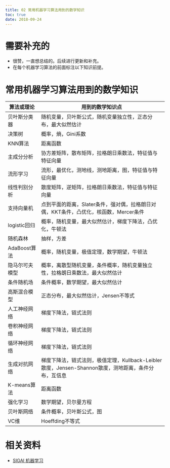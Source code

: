 ```yaml
---
title: 02 常用机器学习算法用到的数学知识
toc: true
date: 2018-09-24
---
```

# 需要补充的

- 很赞，一直想总结的。后续进行更新和补充。
- 在每个机器学习算法的前面标注以下知识前提。


# 常用机器学习算法用到的数学知识





| 算法或理论     | 用到的数学知识点                                                                                     |
| -------------- | ---------------------------------------------------------------------------------------------------- |
| 贝叶斯分类器   | 随机变量，贝叶斯公式，随机变量独立性，正态分布，最大似然估计                                         |
| 决策树         | 概率，熵，Gini系数                                                                                   |
| KNN算法        | 距离函数                                                                                             |
| 主成分分析     | 协方差矩阵，散布矩阵，拉格朗日乘数法，特征值与特征向量                                               |
| 流形学习       | 流形，最优化，测地线，测地距离，图，特征值与特征向量                                                 |
| 线性判别分析   | 散度矩阵，逆矩阵，拉格朗日乘数法，特征值与特征向量                                                   |
| 支持向量机     | 点到平面的距离，Slater条件，强对偶，拉格朗日对偶，KKT条件，凸优化，核函数，Mercer条件                |
| logistic回归   | 概率，随机变量，最大似然估计，梯度下降法，凸优化，牛顿法                                             |
| 随机森林       | 抽样，方差                                                                                           |
| AdaBoost算法   | 概率，随机变量，极值定理，数学期望，牛顿法                                                           |
| 隐马尔可夫模型 | 概率，离散型随机变量，条件概率，随机变量独立性，拉格朗日乘数法，最大似然估计                         |
| 条件随机场     | 条件概率，数学期望，最大似然估计                                                                     |
| 高斯混合模型   | 正态分布，最大似然估计，Jensen不等式                                                                 |
| 人工神经网络   | 梯度下降法，链式法则                                                                                 |
| 卷积神经网络   | 梯度下降法，链式法则                                                                                 |
| 循环神经网络   | 梯度下降法，链式法则                                                                                 |
| 生成对抗网络   | 梯度下降法，链式法则，极值定理，Kullback-Leibler散度，Jensen-Shannon散度，测地距离，条件分布，互信息 |
| K-means算法    | 距离函数                                                                                             |
| 强化学习       | 数学期望，贝尔曼方程                                                                                 |
| 贝叶斯网络     | 条件概率，贝叶斯公式，图                                                                             |
| VC维           | Hoeffding不等式                                                                                      |







# 相关资料

- [SIGAI 机器学习](http://sigai.cn/index.php?r=front/viewcourse&id=13)
